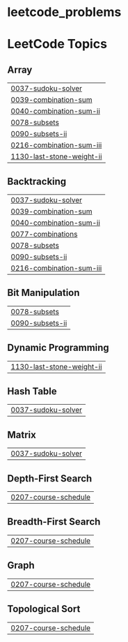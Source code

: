 # leetcode_problems
<!---LeetCode Topics Start-->
# LeetCode Topics
## Array
|  |
| ------- |
| [0037-sudoku-solver](https://github.com/Inikapoorani/leetcode_problems/tree/master/0037-sudoku-solver) |
| [0039-combination-sum](https://github.com/Inikapoorani/leetcode_problems/tree/master/0039-combination-sum) |
| [0040-combination-sum-ii](https://github.com/Inikapoorani/leetcode_problems/tree/master/0040-combination-sum-ii) |
| [0078-subsets](https://github.com/Inikapoorani/leetcode_problems/tree/master/0078-subsets) |
| [0090-subsets-ii](https://github.com/Inikapoorani/leetcode_problems/tree/master/0090-subsets-ii) |
| [0216-combination-sum-iii](https://github.com/Inikapoorani/leetcode_problems/tree/master/0216-combination-sum-iii) |
| [1130-last-stone-weight-ii](https://github.com/Inikapoorani/leetcode_problems/tree/master/1130-last-stone-weight-ii) |
## Backtracking
|  |
| ------- |
| [0037-sudoku-solver](https://github.com/Inikapoorani/leetcode_problems/tree/master/0037-sudoku-solver) |
| [0039-combination-sum](https://github.com/Inikapoorani/leetcode_problems/tree/master/0039-combination-sum) |
| [0040-combination-sum-ii](https://github.com/Inikapoorani/leetcode_problems/tree/master/0040-combination-sum-ii) |
| [0077-combinations](https://github.com/Inikapoorani/leetcode_problems/tree/master/0077-combinations) |
| [0078-subsets](https://github.com/Inikapoorani/leetcode_problems/tree/master/0078-subsets) |
| [0090-subsets-ii](https://github.com/Inikapoorani/leetcode_problems/tree/master/0090-subsets-ii) |
| [0216-combination-sum-iii](https://github.com/Inikapoorani/leetcode_problems/tree/master/0216-combination-sum-iii) |
## Bit Manipulation
|  |
| ------- |
| [0078-subsets](https://github.com/Inikapoorani/leetcode_problems/tree/master/0078-subsets) |
| [0090-subsets-ii](https://github.com/Inikapoorani/leetcode_problems/tree/master/0090-subsets-ii) |
## Dynamic Programming
|  |
| ------- |
| [1130-last-stone-weight-ii](https://github.com/Inikapoorani/leetcode_problems/tree/master/1130-last-stone-weight-ii) |
## Hash Table
|  |
| ------- |
| [0037-sudoku-solver](https://github.com/Inikapoorani/leetcode_problems/tree/master/0037-sudoku-solver) |
## Matrix
|  |
| ------- |
| [0037-sudoku-solver](https://github.com/Inikapoorani/leetcode_problems/tree/master/0037-sudoku-solver) |
## Depth-First Search
|  |
| ------- |
| [0207-course-schedule](https://github.com/Inikapoorani/leetcode_problems/tree/master/0207-course-schedule) |
## Breadth-First Search
|  |
| ------- |
| [0207-course-schedule](https://github.com/Inikapoorani/leetcode_problems/tree/master/0207-course-schedule) |
## Graph
|  |
| ------- |
| [0207-course-schedule](https://github.com/Inikapoorani/leetcode_problems/tree/master/0207-course-schedule) |
## Topological Sort
|  |
| ------- |
| [0207-course-schedule](https://github.com/Inikapoorani/leetcode_problems/tree/master/0207-course-schedule) |
<!---LeetCode Topics End-->